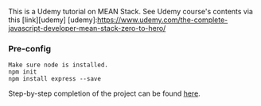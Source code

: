 This is a Udemy tutorial on MEAN Stack.
See Udemy course's contents via this [link][udemy]
[udemy]:https://www.udemy.com/the-complete-javascript-developer-mean-stack-zero-to-hero/


### Pre-config

    Make sure node is installed.
    npm init
    npm install express --save



Step-by-step completion of the project can be found [here](https://github.com/lena-1/mean_udemy/branches).
